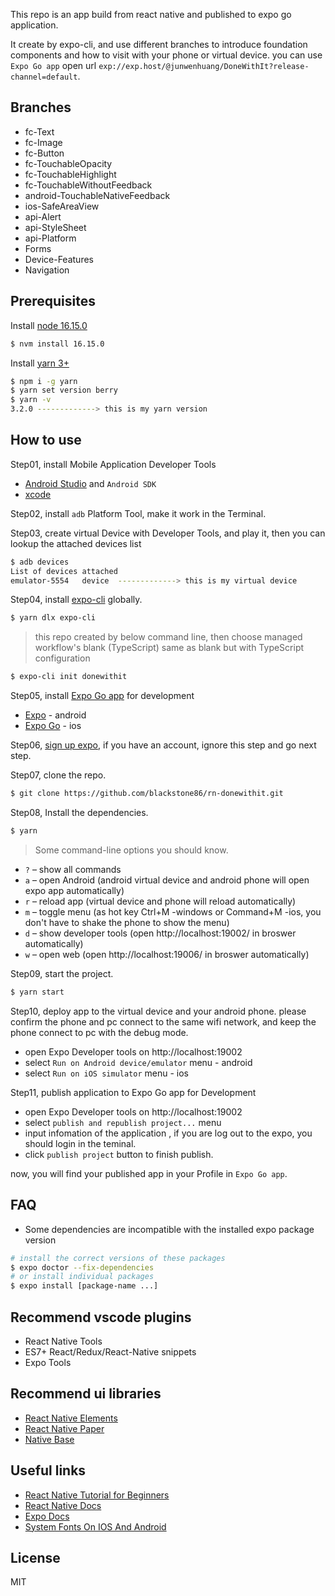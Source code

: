 This repo is an app build from react native and published to expo go application.

It create by expo-cli, and use different branches to introduce foundation components and how to visit with your phone or virtual device. you can use `Expo Go app` open url `exp://exp.host/@junwenhuang/DoneWithIt?release-channel=default`.

## Branches

- fc-Text
- fc-Image
- fc-Button
- fc-TouchableOpacity
- fc-TouchableHighlight
- fc-TouchableWithoutFeedback
- android-TouchableNativeFeedback
- ios-SafeAreaView
- api-Alert
- api-StyleSheet
- api-Platform
- Forms
- Device-Features
- Navigation

## Prerequisites

Install [node 16.15.0](https://nodejs.org/en/)

```bash
$ nvm install 16.15.0
```

Install [yarn 3+](https://yarnpkg.com/)

```bash
$ npm i -g yarn
$ yarn set version berry
$ yarn -v
3.2.0 -------------> this is my yarn version
```

## How to use

Step01, install Mobile Application Developer Tools

- [Android Studio](https://developer.android.com/studio) and `Android SDK`
- [xcode](https://apps.apple.com/us/app/xcode/id497799835?mt=12)

Step02, install `adb` Platform Tool, make it work in the Terminal.

Step03, create virtual Device with Developer Tools, and play it, then you can lookup the attached devices list

```bash
$ adb devices
List of devices attached
emulator-5554   device  -------------> this is my virtual device
```

Step04, install [expo-cli](https://docs.expo.dev/get-started/installation/) globally.

```bash
$ yarn dlx expo-cli
```

> this repo created by below command line, then choose managed workflow's blank (TypeScript) same as blank but with TypeScript configuration

```bash
$ expo-cli init donewithit
```

Step05, install [Expo Go app](https://docs.expo.dev/get-started/installation/) for development

- [Expo](https://play.google.com/store/apps/details?id=host.exp.exponent) - android
- [Expo Go](https://apps.apple.com/app/expo-go/id982107779) - ios

Step06, [sign up expo](https://expo.dev/signup), if you have an account, ignore this step and go next step.

Step07, clone the repo.

```bash
$ git clone https://github.com/blackstone86/rn-donewithit.git
```

Step08, Install the dependencies.

```bash
$ yarn
```

> Some command-line options you should know.

- `?` – show all commands
- `a` – open Android (android virtual device and android phone will open expo app automatically)
- `r` – reload app (virtual device and phone will reload automatically)
- `m` – toggle menu (as hot key Ctrl+M -windows or Command+M -ios, you don't have to shake the phone to show the menu)
- `d` – show developer tools (open http://localhost:19002/ in broswer automatically)
- `w` – open web (open http://localhost:19006/ in broswer automatically)

Step09, start the project.

```bash
$ yarn start
```

Step10, deploy app to the virtual device and your android phone. please confirm the phone and pc connect to the same wifi network, and keep the phone connect to pc with the debug mode.

- open Expo Developer tools on http://localhost:19002
- select `Run on Android device/emulator` menu - android
- select `Run on iOS simulator` menu - ios

Step11, publish application to Expo Go app for Development

- open Expo Developer tools on http://localhost:19002
- select `publish and republish project...` menu
- input infomation of the application , if you are log out to the expo, you should login in the teminal.
- click `publish project` button to finish publish.

now, you will find your published app in your Profile in `Expo Go app`.

## FAQ

- Some dependencies are incompatible with the installed expo package version

```bash
# install the correct versions of these packages
$ expo doctor --fix-dependencies
# or install individual packages
$ expo install [package-name ...]
```

## Recommend vscode plugins

- React Native Tools
- ES7+ React/Redux/React-Native snippets
- Expo Tools

## Recommend ui libraries

- [React Native Elements](https://react-native-elements.github.io/react-native-elements/)
- [React Native Paper](https://callstack.github.io/react-native-paper/)
- [Native Base](https://nativebase.io/)

## Useful links

- [React Native Tutorial for Beginners](https://www.youtube.com/watch?v=0-S5a0eXPoc)
- [React Native Docs](https://reactnative.dev/docs/)
- [Expo Docs](https://docs.expo.dev/get-started/installation/)
- [System Fonts On IOS And Android](https://github.com/react-native-training/react-native-fonts)

## License

MIT
